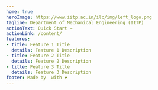 ```yaml
---
home: true
heroImage: https://www.iitp.ac.in/ilc/img/left_logo.png
tagline: Department of Mechanical Engineering (IITP)
actionText: Quick Start →
actionLink: /content/
features:
- title: Feature 1 Title
  details: Feature 1 Description
- title: Feature 2 Title
  details: Feature 2 Description
- title: Feature 3 Title
  details: Feature 3 Description
footer: Made by  with ❤️
---
```


